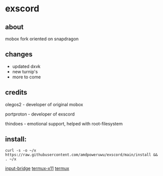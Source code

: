 # exscord
## about
mobox fork oriented on snapdragon
## changes
- updated dxvk
- new turnip's
- more to come
## credits
olegos2 - developer of original mobox

portproton - developer of exscord

thindoes - emotional support, helped with root-filesystem

## install:

 ```
curl -s -o ~/x https://raw.githubusercontent.com/amdpoweruwu/exscord/main/install && . ~/x

```

[input-bridge](https://raw.githubusercontent.com/olegos2/mobox/main/components/inputbridge.apk)
[termux-x11](https://github.com/termux/termux-x11/releases/download/nightly/app-universal-debug.apk)
[termux](https://github.com/termux/termux-app/releases/download/v0.118.1/termux-app_v0.118.1+github-debug_universal.apk)
